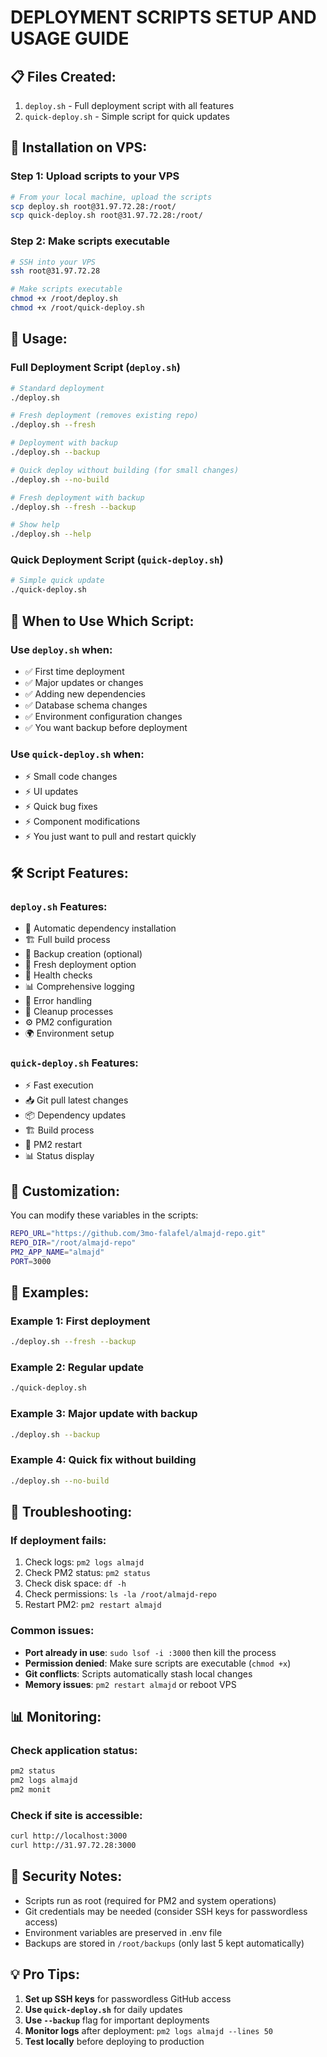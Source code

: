 # DEPLOYMENT SCRIPTS SETUP AND USAGE GUIDE

## 📋 Files Created:
1. `deploy.sh` - Full deployment script with all features
2. `quick-deploy.sh` - Simple script for quick updates

## 🚀 Installation on VPS:

### Step 1: Upload scripts to your VPS
```bash
# From your local machine, upload the scripts
scp deploy.sh root@31.97.72.28:/root/
scp quick-deploy.sh root@31.97.72.28:/root/
```

### Step 2: Make scripts executable
```bash
# SSH into your VPS
ssh root@31.97.72.28

# Make scripts executable
chmod +x /root/deploy.sh
chmod +x /root/quick-deploy.sh
```

## 📖 Usage:

### Full Deployment Script (`deploy.sh`)
```bash
# Standard deployment
./deploy.sh

# Fresh deployment (removes existing repo)
./deploy.sh --fresh

# Deployment with backup
./deploy.sh --backup

# Quick deploy without building (for small changes)
./deploy.sh --no-build

# Fresh deployment with backup
./deploy.sh --fresh --backup

# Show help
./deploy.sh --help
```

### Quick Deployment Script (`quick-deploy.sh`)
```bash
# Simple quick update
./quick-deploy.sh
```

## 🎯 When to Use Which Script:

### Use `deploy.sh` when:
- ✅ First time deployment
- ✅ Major updates or changes
- ✅ Adding new dependencies
- ✅ Database schema changes
- ✅ Environment configuration changes
- ✅ You want backup before deployment

### Use `quick-deploy.sh` when:
- ⚡ Small code changes
- ⚡ UI updates
- ⚡ Quick bug fixes
- ⚡ Component modifications
- ⚡ You just want to pull and restart quickly

## 🛠️ Script Features:

### `deploy.sh` Features:
- 🔄 Automatic dependency installation
- 🏗️ Full build process
- 💾 Backup creation (optional)
- 🧹 Fresh deployment option
- 🏥 Health checks
- 📊 Comprehensive logging
- 🚨 Error handling
- 🧽 Cleanup processes
- ⚙️ PM2 configuration
- 🌍 Environment setup

### `quick-deploy.sh` Features:
- ⚡ Fast execution
- 📥 Git pull latest changes
- 📦 Dependency updates
- 🏗️ Build process
- 🔄 PM2 restart
- 📊 Status display

## 🔧 Customization:

You can modify these variables in the scripts:
```bash
REPO_URL="https://github.com/3mo-falafel/almajd-repo.git"
REPO_DIR="/root/almajd-repo"
PM2_APP_NAME="almajd"
PORT=3000
```

## 📝 Examples:

### Example 1: First deployment
```bash
./deploy.sh --fresh --backup
```

### Example 2: Regular update
```bash
./quick-deploy.sh
```

### Example 3: Major update with backup
```bash
./deploy.sh --backup
```

### Example 4: Quick fix without building
```bash
./deploy.sh --no-build
```

## 🚨 Troubleshooting:

### If deployment fails:
1. Check logs: `pm2 logs almajd`
2. Check PM2 status: `pm2 status`
3. Check disk space: `df -h`
4. Check permissions: `ls -la /root/almajd-repo`
5. Restart PM2: `pm2 restart almajd`

### Common issues:
- **Port already in use**: `sudo lsof -i :3000` then kill the process
- **Permission denied**: Make sure scripts are executable (`chmod +x`)
- **Git conflicts**: Scripts automatically stash local changes
- **Memory issues**: `pm2 restart almajd` or reboot VPS

## 📊 Monitoring:

### Check application status:
```bash
pm2 status
pm2 logs almajd
pm2 monit
```

### Check if site is accessible:
```bash
curl http://localhost:3000
curl http://31.97.72.28:3000
```

## 🔐 Security Notes:

- Scripts run as root (required for PM2 and system operations)
- Git credentials may be needed (consider SSH keys for passwordless access)
- Environment variables are preserved in .env file
- Backups are stored in `/root/backups` (only last 5 kept automatically)

## 💡 Pro Tips:

1. **Set up SSH keys** for passwordless GitHub access
2. **Use `quick-deploy.sh`** for daily updates
3. **Use `--backup`** flag for important deployments
4. **Monitor logs** after deployment: `pm2 logs almajd --lines 50`
5. **Test locally** before deploying to production

